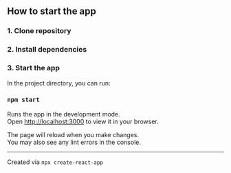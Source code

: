 
## How to start the app
### 1. Clone repository

### 2. Install dependencies

### 3. Start the app

In the project directory, you can run:

### `npm start`

Runs the app in the development mode.\
Open [http://localhost:3000](http://localhost:3000) to view it in your browser.

The page will reload when you make changes.\
You may also see any lint errors in the console.

---
Created via `npx create-react-app`